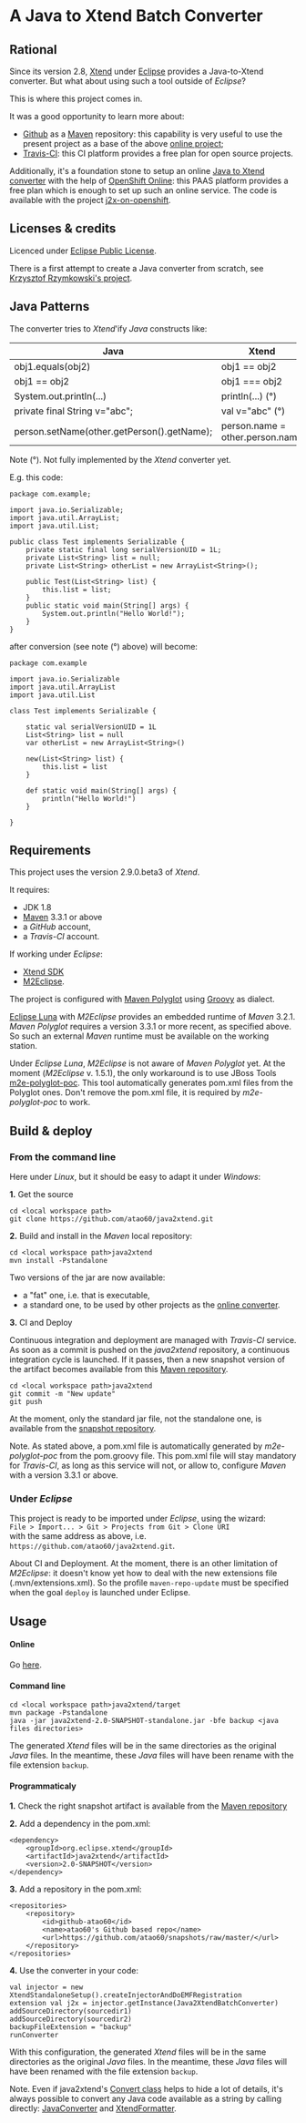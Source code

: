 A Java to Xtend Batch Converter
==========

Rational
-------

Since its version 2.8, [Xtend](https://eclipse.org/xtend/) under [Eclipse](https://projects.eclipse.org/) provides a Java-to-Xtend converter. But what about using such a tool outside of *Eclipse*?

This is where this project comes in.

It was a good opportunity to learn more about:  

- [Github](https://github.com/) as a [Maven](https://maven.apache.org/) repository: this capability is very useful to use the present project as a base of the above [online project](https://github.com/atao60/j2x-on-openshift);
- [Travis-CI](https://travis-ci.org): this CI platform provides a free plan for open source projects. 

Additionally, it's a foundation stone to setup an online [Java to Xtend converter](http://j2xconverter-atao60.rhcloud.com/) with the help of [OpenShift Online](https://www.openshift.com/products/online): this PAAS platform provides a free plan which is enough to set up such an online service. The code is available with the project [j2x-on-openshift](https://github.com/atao60/j2x-on-openshift). 


Licenses & credits
------

Licenced under [Eclipse Public License](http://www.eclipse.org/legal/epl-v10.html).

There is a first attempt to create a Java converter from scratch, see [Krzysztof Rzymkowski's project](https://github.com/rzymek/java2xtend).

Java Patterns
-------

The converter tries to *Xtend*'ify *Java* constructs like:

| Java                                       | Xtend                              | 
| -------------------------------------------|------------------------------------|
| obj1.equals(obj2)                          | obj1 == obj2                       |
| obj1 == obj2                               | obj1 === obj2                      |
| System.out.println(...)                    | println(...)                    (°)|
| private final String v="abc";              | val v="abc"                     (°)|
| person.setName(other.getPerson().getName); | person.name = other.person.name    |

Note (°). Not fully implemented by the *Xtend* converter yet.

E.g. this code: 

	package com.example;
	
	import java.io.Serializable;
	import java.util.ArrayList;
	import java.util.List;
	
	public class Test implements Serializable {
		private static final long serialVersionUID = 1L;
		private List<String> list = null;
		private List<String> otherList = new ArrayList<String>();
	
		public Test(List<String> list) {
			this.list = list;
		}
		public static void main(String[] args) {
			System.out.println("Hello World!");
		}
	}

after conversion (see note (°) above) will become:

	package com.example
	
	import java.io.Serializable
	import java.util.ArrayList
	import java.util.List
	
	class Test implements Serializable {
	
		static val serialVersionUID = 1L
		List<String> list = null
		var otherList = new ArrayList<String>()
	
		new(List<String> list) {
			this.list = list
		}
		
		def static void main(String[] args) {
			println("Hello World!")
		}
		
	}
	
Requirements
-----

This project uses the version 2.9.0.beta3 of *Xtend*.

It requires:

- JDK 1.8
- [Maven](https://maven.apache.org/) 3.3.1 or above
- a *GitHub* account,
- a *Travis-CI* account.

If working under *Eclipse*:

- [Xtend SDK](https://eclipse.org/xtend/download.html) 
- [M2Eclipse](http://eclipse.org/m2e/).

The project is configured with [Maven Polyglot](https://github.com/takari/maven-polyglot) using [Groovy](http://groovy-lang.org/) as dialect.

[Eclipse Luna](https://projects.eclipse.org/releases/luna) with *M2Eclipse* provides an embedded runtime of *Maven* 3.2.1. *Maven Polyglot* requires a version 3.3.1 or more recent, as specified above. So such an external *Maven* runtime must be available on the working station.

Under *Eclipse Luna*, *M2Eclipse* is not aware of *Maven Polyglot* yet. At the moment (*M2Eclipse* v. 1.5.1), the only workaround is to use JBoss Tools [m2e-polyglot-poc](https://github.com/jbosstools/m2e-polyglot-poc). This tool automatically generates pom.xml files from the Polyglot ones. Don't remove the pom.xml file, it is required by *m2e-polyglot-poc* to work.
	
Build & deploy
-----

### From the command line

Here under *Linux*, but it should be easy to adapt it under *Windows*:

**1.** Get the source

    cd <local workspace path>
    git clone https://github.com/atao60/java2xtend.git
    
**2.** Build and install in the *Maven* local repository:

    cd <local workspace path>java2xtend
    mvn install -Pstandalone
    
Two versions of the jar are now available:
  
- a "fat" one, i.e. that is executable,
- a standard one, to be used by other projects as the [online converter](https://github.com/atao60/j2x-on-openshift).
    
**3.** CI and Deploy

Continuous integration and deployment are managed with *Travis-CI* service. As soon as a commit is pushed on the *java2xtend* repository, a continuous integration cycle is launched. If it passes, then a new snapshot version of the artifact becomes available from this [Maven repository](https://github.com/atao60/snapshots).

    cd <local workspace path>java2xtend
    git commit -m "New update"
    git push
         
At the moment, only the standard jar file, not the standalone one, is available from the [snapshot repository](https://github.com/atao60/snapshots/).  

Note. As stated above, a pom.xml file is automatically generated by *m2e-polyglot-poc* from the pom.groovy file. This pom.xml file will stay mandatory for *Travis-CI*, as long as this service will not, or allow to, configure *Maven* with a version 3.3.1 or above.

### Under *Eclipse*

This project is ready to be imported under *Eclipse*, using the wizard:  
```File > Import... > Git > Projects from Git > Clone URI```  
with the same address as above, i.e. `https://github.com/atao60/java2xtend.git`. 

About CI and Deployment. At the moment, there is an other limitation of *M2Eclipse*: it doesn't know yet how to deal with the new extensions file (.mvn/extensions.xml). So the profile `maven-repo-update` must be specified when the goal `deploy` is launched under Eclipse.
    
Usage
-------   

#### Online

Go [here](http://j2xconverter-atao60.rhcloud.com/).

#### Command line

    cd <local workspace path>java2xtend/target
    mvn package -Pstandalone
    java -jar java2xtend-2.0-SNAPSHOT-standalone.jar -bfe backup <java files directories>

The generated *Xtend* files will be in the same directories as the original *Java* files. In the meantime, these *Java* files will have been rename with the file extension `backup`.

#### Programmaticaly

**1.** Check the right snapshot artifact is available from the [Maven repository](https://github.com/atao60/snapshots)

**2.** Add a dependency in the pom.xml:

    <dependency>
        <groupId>org.eclipse.xtend</groupId>
        <artifactId>java2xtend</artifactId>
        <version>2.0-SNAPSHOT</version>
    </dependency>
 
**3.** Add a repository in the pom.xml:

    <repositories>
        <repository>
            <id>github-atao60</id>
            <name>atao60's Github based repo</name>
            <url>https://github.com/atao60/snapshots/raw/master/</url>
        </repository>
    </repositories> 
    
**4.** Use the converter in your code:

    val injector = new XtendStandaloneSetup().createInjectorAndDoEMFRegistration
    extension val j2x = injector.getInstance(Java2XtendBatchConverter)
    addSourceDirectory(sourcedir1)
    addSourceDirectory(sourcedir2)
    backupFileExtension = "backup"
    runConverter

With this configuration, the generated *Xtend* files will be in the same directories as the original *Java* files. In the meantime, these *Java* files will have been renamed with the file extension `backup`.

Note. Even if java2xtend's [Convert class](https://github.com/atao60/java2xtend/blob/master/src/main/xtend/org/eclipse/xtend/java2xtend/converter/Java2XtendBatchConverter.xtend) helps to hide a lot of details, it's always possible to convert any Java code available as a string by calling directly:
[JavaConverter](https://github.com/eclipse/xtext/blob/2.9.0.beta3/plugins/org.eclipse.xtend.core/src/org/eclipse/xtend/core/javaconverter/JavaConverter.xtend) 
and 
[XtendFormatter](https://github.com/eclipse/xtext/blob/2.9.0.beta3/plugins/org.eclipse.xtend.core/src/org/eclipse/xtend/core/formatting2/XtendFormatter.xtend).



